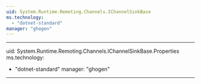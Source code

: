 ```yaml
---
uid: System.Runtime.Remoting.Channels.IChannelSinkBase
ms.technology: 
  - "dotnet-standard"
manager: "ghogen"
---
```


---
uid: System.Runtime.Remoting.Channels.IChannelSinkBase.Properties
ms.technology: 
  - "dotnet-standard"
manager: "ghogen"
---

